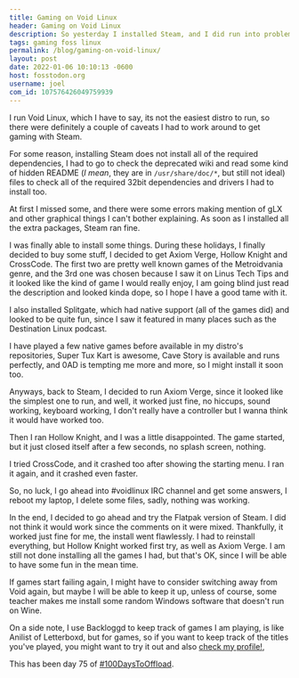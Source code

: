```yaml
---
title: Gaming on Void Linux
header: Gaming on Void Linux
description: So yesterday I installed Steam, and I did run into problems, I guess Linus is right about some stuff, I mean, is anyone even trying to say otherwise?.
tags: gaming foss linux
permalink: /blog/gaming-on-void-linux/
layout: post
date: 2022-01-06 10:10:13 -0600
host: fosstodon.org
username: joel
com_id: 107576426049759939
---
```


I run Void Linux, which I have to say, its not the easiest distro to run, so there were definitely a couple of caveats I had to work around to get gaming with Steam.

For some reason, installing Steam does not install all of the required dependencies, I had to go to check the deprecated wiki and read some kind of hidden README (*I mean*, they are in `/usr/share/doc/*`, but still not ideal) files to check all of the required 32bit dependencies and drivers I had to install too.

At first I missed some, and there were some errors making mention of gLX and other graphical things I can't bother explaining. As soon as I installed all the extra packages, Steam ran fine.

I was finally able to install some things. During these holidays, I finally decided to buy some stuff, I decided to get Axiom Verge, Hollow Knight and CrossCode. The first two are pretty well known games of the Metroidvania genre, and the 3rd one was chosen because I saw it on Linus Tech Tips and it looked like the kind of game I would really enjoy, I am going blind just read the description and looked kinda dope, so I hope I have a good tame with it.

I also installed Splitgate, which had native support (all of the games did) and looked to be quite fun, since I saw it featured in many places such as the Destination Linux podcast.

I have played a few native games before available in my distro's repositories, Super Tux Kart is awesome, Cave Story is available and runs perfectly, and 0AD is tempting me more and more, so I might install it soon too.

Anyways, back to Steam, I decided to run Axiom Verge, since it looked like the simplest one to run, and well, it worked just fine, no hiccups, sound working, keyboard working, I don't really have a controller but I wanna think it would have worked too.

Then I ran Hollow Knight, and I was a little disappointed. The game started, but it just closed itself after a few seconds, no splash screen, nothing.

I tried CrossCode, and it crashed too after showing the starting menu. I ran it again, and it crashed even faster. 

So, no luck, I go ahead into #voidlinux IRC channel and get some answers, I reboot my laptop, I delete some files, sadly, nothing was working.

In the end, I decided to go ahead and try the Flatpak version of Steam. I did not think it would work since the comments on it were mixed. Thankfully, it worked just fine for me, the install went flawlessly. I had to reinstall everything, but Hollow Knight worked first try, as well as Axiom Verge. I am still not done installing all the games I had, but that's OK, since I will be able to have some fun in the mean time.

If games start failing again, I might have to consider switching away from Void again, but maybe I will be able to keep it up, unless of course, some teacher makes me install some random Windows software that doesn't run on Wine. 

On a side note, I use Backloggd to keep track of games I am playing, is like Anilist of Letterboxd, but for games, so if you want to keep track of the titles you've played, you might want to try it out and also [check my profile!](https://www.backloggd.com/u/joelchrono12), 

This has been day 75 of [#100DaysToOffload](https://100DaysToOffload.com).
